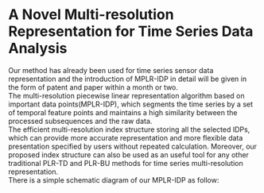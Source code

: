 A Novel Multi-resolution Representation for Time Series Data Analysis 
============================================================================
Our method has already been used for time series sensor data representation and the introduction of MPLR-IDP in detail will be given in the form of patent and paper within a month or two.<br>
The multi-resolution piecewise linear representation algorithm based on important data points(MPLR-IDP), which segments the time series by a set of temporal feature points and maintains a high similarity between the processed subsequences and the raw data.<br>
The efficient multi-resolution index structure storing all the selected IDPs, which can provide more accurate representation and more flexible data presentation specified by users without repeated calculation. Moreover, our proposed index structure can also be used as an useful tool for any other traditional PLR-TD and PLR-BU methods for time series multi-resolution representation.<br>
There is a simple schematic diagram of our MPLR-IDP as follow:
